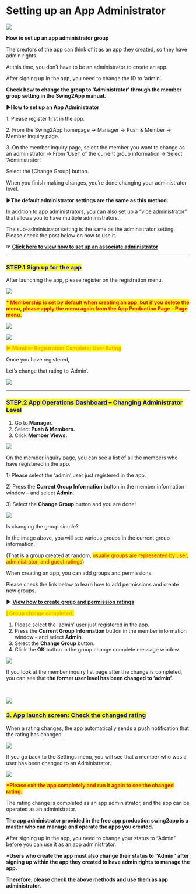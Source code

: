 # Setting up an App Administrator

![](https://support.swing2app.com/wp-content/uploads/2018/10/Switch\_admin.png)

**How to set up an app administrator group**

The creators of the app can think of it as an app they created, so they have admin rights.

At this time, you don’t have to be an administrator to create an app.&#x20;

After signing up in the app, you need to change the ID to ‘admin’.

**Check how to change the group to ‘Administrator’ through the member group setting in the Swing2App manual.**

**▶How to set up an App Administrator**

1\. Please register first in the app.

2\. From the Swing2App homepage → Manager → Push & Member → Member inquiry page.

3\. On the member inquiry page, select the member you want to change as an administrator → From ‘User’ of the current group information → Select ‘Administrator’.

Select the \[Change Group] button.

When you finish making changes, you’re done changing your administrator level.



**▶The default administrator settings are the same as this method.**

In addition to app administrators, you can also set up a “vice administrator” that allows you to have multiple administrators.

The sub-administrator setting is the same as the administrator setting. Please check the post below on how to use it.

**☞** [**Click here to view how to set up an associate administrator**](associate-administrator.md)

***

### <mark style="color:blue;">**STEP.1 Sign up for the app**</mark>

After launching the app, please register on the registration menu.

![](https://support.swing2app.com/wp-content/uploads/2018/10/Group-235@3x.png)

<mark style="color:red;">**\* Membership is set by default when creating an app, but if you delete the menu, please apply the menu again from the App Production Page – Page menu.**</mark>

![](https://wp.swing2app.co.kr/wp-content/uploads/2018/10/%ED%99%94%EC%82%B4%ED%91%9C-1.png)

![](https://support.swing2app.com/wp-content/uploads/2018/10/p21.png)

<mark style="color:orange;">**▶ Member Registration Complete: User Rating**</mark>

Once you have registered,&#x20;

Let’s change that rating to ‘Admin’.

![](https://support.swing2app.com/wp-content/uploads/2018/10/56@3x.png)

***

### <mark style="color:blue;">**STEP.2 App Operations Dashboard – Changing Administrator Level**</mark>

1. Go to **Manager.**&#x20;
2. Select **Push & Members.**
3. Click **Member Views.**

![](https://support.swing2app.com/wp-content/uploads/2018/10/p18.png)

On the member inquiry page, you can see a list of all the members who have registered in the app.

1\) Please select the ‘admin’ user just registered in the app.

2\) Press the **Current Group Information** button in the member information window – and select **Admin**.

3\) Select the **Change Group** button and you are done!

![](https://support.swing2app.com/wp-content/uploads/2018/10/push2-1.png)

Is changing the group simple?

In the image above, you will see various groups in the current group information.

(That is a group created at random, <mark style="color:red;">usually groups are represented by user, administrator, and guest ratings</mark>)

When creating an app, you can add groups and permissions.

Please check the link below to learn how to add permissions and create new groups.

**▶** [**View how to create group and permission ratings**](member-group.md)



<mark style="color:orange;">**\[ Group change completed]**</mark>

1. Please select the ‘admin’ user just registered in the app.
2. Press the **Current Group Information** button in the member information window – and select **Admin**.
3. Select the **Change Group** button.
4. Click the **OK** button in the group change complete message window.

![](https://support.swing2app.com/wp-content/uploads/2018/10/push1.png)

If you look at the member inquiry list page after the change is completed, you can see that **the former user level has been changed to ‘admin’.**

**​**

![](https://support.swing2app.com/wp-content/uploads/2018/10/Screenshot-2020-04-20-at-23.02.22.png)



### <mark style="color:blue;">**3. App launch screen: Check the changed rating**</mark>

When a rating changes, the app automatically sends a push notification that the rating has changed.

![](https://support.swing2app.com/wp-content/uploads/2018/10/54@3x.png)

If you go back to the Settings menu, you will see that a member who was a user has been changed to an Administrator.

![](https://support.swing2app.com/wp-content/uploads/2018/10/admin.png)

<mark style="color:red;">**\*Please exit the app completely and run it again to see the changed rating.**</mark>&#x20;

The rating change is completed as an app administrator, and the app can be operated as an administrator.



**The app administrator provided in the free app production swing2app is a master who can manage and operate the apps you created.**

After signing up in the app, you need to change your status to “Admin” before you can use it as an app administrator.

**\*Users who create the app must also change their status to “Admin” after signing up within the app they created to have admin rights to manage the app.**

**Therefore, please check the above methods and use them as app administrator.**
